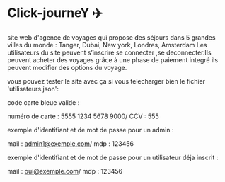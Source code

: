 # Click-journeY ✈️

site web d'agence de voyages qui propose des séjours dans 5 grandes villes du monde : Tanger, Dubai, New york, Londres, Amsterdam
Les utilisateurs du site peuvent s’inscrire se connecter ,se deconnecter.Ils peuvent acheter des voyages grâce à une phase de paiement integré ils peuvent modifier des options du voyage.

vous pouvez tester le site avec ça si vous telecharger bien le fichier 'utilisateurs.json': 


code carte bleue valide : 

numéro de carte : 5555 1234 5678 9000/
CCV : 555

exemple d'identifiant et de mot de passe pour un admin :

mail : admin1@exemple.com/
mdp : 123456

exemple d'identifiant et de mot de passe pour un utilisateur déja inscrit :

mail : oui@exemple.com/
mdp : 123456
